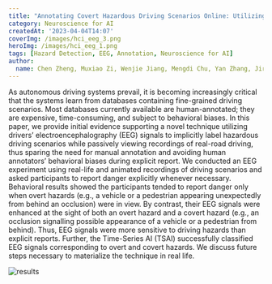 ```yaml
---
title: "Annotating Covert Hazardous Driving Scenarios Online: Utilizing Drivers' Electroencephalography (EEG) Signals"
category: Neuroscience for AI
createdAt: '2023-04-04T14:07'
coverImg: /images/hci_eeg_3.png
heroImg: /images/hci_eeg_1.png
tags: [Hazard Detection, EEG, Annotation, Neuroscience for AI]
author:
  name: Chen Zheng, Muxiao Zi, Wenjie Jiang, Mengdi Chu, Yan Zhang, Jirui Yuan, Guyue Zhou and Jiangtao Gong
---
```

As autonomous driving systems prevail, it is becoming increasingly critical that the systems learn from
databases containing fine-grained driving scenarios. Most databases currently available are  human-annotated; they are expensive, time-consuming, and subject to behavioral biases. In this paper, we provide initial evidence supporting a novel technique utilizing drivers’ electroencephalography (EEG) signals to implicitly label hazardous driving scenarios while passively viewing recordings of real-road driving, thus sparing the need for manual annotation and avoiding human annotators’ behavioral biases during explicit report. We conducted an EEG experiment using real-life and animated recordings of driving scenarios and asked participants to report danger explicitly whenever necessary. Behavioral results showed the participants tended to report danger only when overt hazards (e.g., a vehicle or a pedestrian appearing unexpectedly from behind an occlusion) were in view. By contrast, their EEG signals were enhanced at the sight of both an overt hazard and a covert hazard (e.g., an occlusion signalling possible appearance of a vehicle or a pedestrian from behind). Thus, EEG signals were more sensitive to driving hazards than explicit reports. Further, the Time-Series AI (TSAI) successfully classified EEG signals corresponding to overt and covert hazards. We discuss future steps necessary to materialize the technique in real life.

![results](/images/hci_eeg_2.jpg)